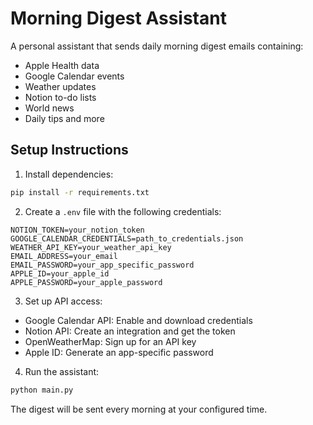# Morning Digest Assistant

A personal assistant that sends daily morning digest emails containing:
- Apple Health data
- Google Calendar events
- Weather updates
- Notion to-do lists
- World news
- Daily tips and more

## Setup Instructions

1. Install dependencies:
```bash
pip install -r requirements.txt
```

2. Create a `.env` file with the following credentials:
```
NOTION_TOKEN=your_notion_token
GOOGLE_CALENDAR_CREDENTIALS=path_to_credentials.json
WEATHER_API_KEY=your_weather_api_key
EMAIL_ADDRESS=your_email
EMAIL_PASSWORD=your_app_specific_password
APPLE_ID=your_apple_id
APPLE_PASSWORD=your_apple_password
```

3. Set up API access:
- Google Calendar API: Enable and download credentials
- Notion API: Create an integration and get the token
- OpenWeatherMap: Sign up for an API key
- Apple ID: Generate an app-specific password

4. Run the assistant:
```bash
python main.py
```

The digest will be sent every morning at your configured time. 
